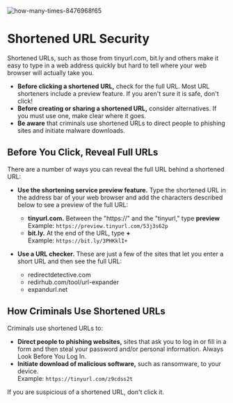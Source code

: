 ![how-many-times-8476968f65](https://github.com/bWFsd2FyZQ/shortened-url-security/assets/120448312/d526ec9e-18c1-447c-bf31-557f240612d6)



# Shortened URL Security

Shortened URLs, such as those from tinyurl.com, bit.ly and others  make it easy to type in a web address quickly but hard to tell where your web browser will actually take you.

* **Before clicking a shortened URL,** check for the full URL. Most URL shorteners include a preview feature. If you aren't sure it is safe, don't click!
* **Before creating or sharing a shortened URL,** consider alternatives. If you must use one, make clear where it goes.
* **Be aware** that criminals use shortened URLs to direct people to phishing sites and initiate malware downloads.

## Before You Click, Reveal Full URLs
There are a number of ways you can reveal the full URL behind a shortened URL:

* **Use the shortening service preview feature.** Type the shortened URL in the address bar of your web browser and add the characters described below to see a preview of the full URL:
  * **tinyurl.com.** Between the "https://" and the "tinyurl," type **preview**  
    Example: `https://preview.tinyurl.com/53j3s62p`  
  * **bit.ly.** At the end of the URL, type **+**  
    Example: `https://bit.ly/3PHKklI+`  

* **Use a URL checker.** These are just a few of the sites that let you enter a short URL and then see the full URL:
  * redirectdetective.com
  * redirhub.com/tool/url-expander
  * expandurl.net

## How Criminals Use Shortened URLs
Criminals use shortened URLs to:

  * **Direct people to phishing websites,** sites that ask you to log in or fill in a form and then steal your password and/or personal information. Always Look Before You Log In.
  * **Initiate download of malicious software,** such as ransomware, to your device.  
  Example: `https://tinyurl.com/z9cdss2t`

If you are suspicious of a shortened URL, don't click it.

